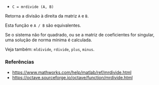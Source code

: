 * `C = mrdivide (A, B)`

Retorna a divisão à direita da matriz `A` e `B`.

Esta função e `A / B` são equivalentes.

Se o sistema não for quadrado, ou se a matriz de coeficientes for
singular, uma solução de norma mínima é calculada.

Veja também: `mldivide`, `rdivide`, `plus`, `minus`.

### Referências

* https://www.mathworks.com/help/matlab/ref/mrdivide.html
* https://octave.sourceforge.io/octave/function/mrdivide.html
